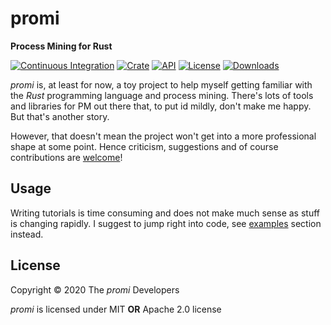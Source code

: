 # promi
**Process Mining for Rust**

[![Continuous Integration](https://github.com/PM4Rs/promi/workflows/Continuous%20Integration/badge.svg?branch=master)](https://github.com/PM4Rs/promi/actions)
[![Crate](https://img.shields.io/crates/v/promi)](https://crates.io/crates/promi)
[![API](https://docs.rs/promi/badge.svg)](https://docs.rs/promi)
[![License](https://img.shields.io/crates/l/promi)](https://crates.io/crates/promi#license)
[![Downloads](https://img.shields.io/crates/d/promi)](https://crates.io/crates/promi)

*promi* is, at least for now, a toy project to help myself getting familiar with the *Rust* programming language and
process mining. There's lots of tools and libraries for PM out there that, to put id mildly, don't make me happy. But
that's another story.

However, that doesn't mean the project won't get into a more professional shape at some point. Hence criticism,
suggestions and of course contributions are [welcome](https://github.com/PM4Rs/promi/issues)!

## Usage

Writing tutorials is time consuming and does not make much sense as stuff is changing rapidly. I suggest to jump right
into code, see [examples](https://github.com/PM4Rs/promi/tree/master/examples) section instead.

## License
Copyright © 2020 The _promi_ Developers

_promi_ is licensed under MIT **OR** Apache 2.0 license
